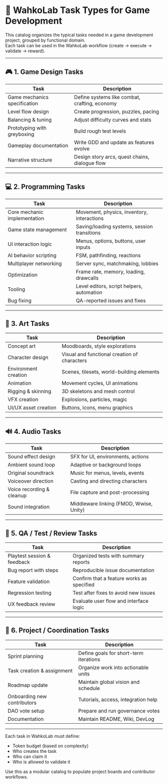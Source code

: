 
# 🧩 WahkoLab Task Types for Game Development

This catalog organizes the typical tasks needed in a game development project, grouped by functional domain.  
Each task can be used in the WahkoLab workflow (create → execute → validate → reward).

---

## 🎮 1. Game Design Tasks

| Task                        | Description                                      |
|-----------------------------|--------------------------------------------------|
| Game mechanics specification | Define systems like combat, crafting, economy   |
| Level flow design            | Create progression, puzzles, pacing             |
| Balancing & tuning           | Adjust difficulty curves and stats              |
| Prototyping with greyboxing  | Build rough test levels                         |
| Gameplay documentation       | Write GDD and update as features evolve         |
| Narrative structure          | Design story arcs, quest chains, dialogue flow  |

---

## 💻 2. Programming Tasks

| Task                      | Description                                       |
|---------------------------|---------------------------------------------------|
| Core mechanic implementation | Movement, physics, inventory, interactions      |
| Game state management     | Saving/loading systems, session transitions      |
| UI interaction logic      | Menus, options, buttons, user inputs             |
| AI behavior scripting     | FSM, pathfinding, reactions                      |
| Multiplayer networking    | Server sync, matchmaking, lobbies                |
| Optimization              | Frame rate, memory, loading, drawcalls           |
| Tooling                   | Level editors, script helpers, automation        |
| Bug fixing                | QA-reported issues and fixes                     |

---

## 🎨 3. Art Tasks

| Task                    | Description                                        |
|-------------------------|----------------------------------------------------|
| Concept art             | Moodboards, style explorations                    |
| Character design        | Visual and functional creation of characters      |
| Environment creation    | Scenes, tilesets, world-building elements         |
| Animation               | Movement cycles, UI animations                    |
| Rigging & skinning      | 3D skeletons and mesh control                     |
| VFX creation            | Explosions, particles, magic                      |
| UI/UX asset creation    | Buttons, icons, menu graphics                     |

---

## 🔊 4. Audio Tasks

| Task                      | Description                                      |
|---------------------------|--------------------------------------------------|
| Sound effect design       | SFX for UI, environments, actions               |
| Ambient sound loop        | Adaptive or background loops                    |
| Original soundtrack       | Music for menus, levels, events                 |
| Voiceover direction       | Casting and directing characters                |
| Voice recording & cleanup | File capture and post-processing                |
| Sound integration         | Middleware linking (FMOD, Wwise, Unity)         |

---

## 🧪 5. QA / Test / Review Tasks

| Task                      | Description                                      |
|---------------------------|--------------------------------------------------|
| Playtest session & feedback | Organized tests with summary reports           |
| Bug report with steps     | Reproducible issue documentation                |
| Feature validation        | Confirm that a feature works as specified       |
| Regression testing        | Test after fixes to avoid new issues            |
| UX feedback review        | Evaluate user flow and interface logic          |

---

## 📢 6. Project / Coordination Tasks

| Task                      | Description                                      |
|---------------------------|--------------------------------------------------|
| Sprint planning           | Define goals for short-term iterations          |
| Task creation & assignment| Organize work into actionable units             |
| Roadmap update            | Maintain global vision and schedule             |
| Onboarding new contributors | Tutorials, access, integration help           |
| DAO vote setup            | Prepare and run governance votes                |
| Documentation             | Maintain README, Wiki, DevLog                   |

---

Each task in WahkoLab must define:

- Token budget (based on complexity)
- Who creates the task
- Who can claim it
- Who is allowed to validate it

Use this as a modular catalog to populate project boards and contributor workflows.
